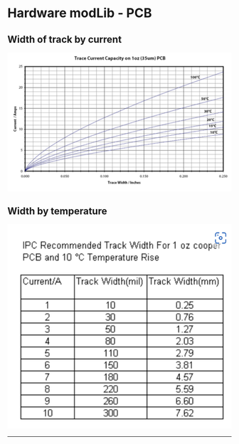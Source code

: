 # Hardware modLib - PCB


## Width of track by current
<img src="https://github.com/ricehung29/hardware_modLib/blob/main/PCB/width.png?raw=true" >

## Width by temperature
<img src="https://github.com/ricehung29/hardware_modLib/blob/main/PCB/temp.png?raw=true" >


---
